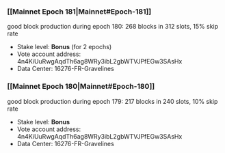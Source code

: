 ### [[Mainnet Epoch 181|Mainnet#Epoch-181]]
good block production during epoch 180: 268 blocks in 312 slots, 15% skip rate
* Stake level: **Bonus** (for 2 epochs)
* Vote account address: 4n4KiUuRwgAqdTh6ag8WRy3ibL2gbWTVJPfEGw3SAsHx
* Data Center: 16276-FR-Gravelines
### [[Mainnet Epoch 180|Mainnet#Epoch-180]]
good block production during epoch 179: 217 blocks in 240 slots, 10% skip rate
* Stake level: **Bonus**
* Vote account address: 4n4KiUuRwgAqdTh6ag8WRy3ibL2gbWTVJPfEGw3SAsHx
* Data Center: 16276-FR-Gravelines